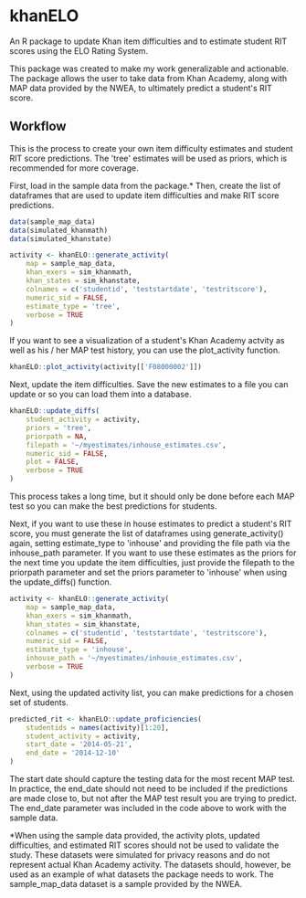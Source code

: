 # khanELO
An R package to update Khan item difficulties and to estimate student RIT scores using the ELO Rating System.

This package was created to make my work generalizable and actionable. The package allows the user to take data from Khan Academy, along with MAP data provided by the NWEA, to ultimately predict a student's RIT score.


## Workflow

This is the process to create your own item difficulty estimates and student RIT score predictions. The 'tree' estimates will be used as priors, which is recommended for more coverage. 

First, load in the sample data from the package.* Then, create the list of dataframes that are used to update item difficulties and make RIT score predictions.

```r
data(sample_map_data)
data(simulated_khanmath)
data(simulated_khanstate)

activity <- khanELO::generate_activity(
    map = sample_map_data,
    khan_exers = sim_khanmath,
    khan_states = sim_khanstate,
    colnames = c('studentid', 'teststartdate', 'testritscore'),
    numeric_sid = FALSE,
    estimate_type = 'tree',
    verbose = TRUE
)
```
If you want to see a visualization of a student's Khan Academy actvity as well as his / her MAP test history, you can use the plot_activity function.

```r
khanELO::plot_activity(activity[['F08000002']])
```

Next, update the item difficulties. Save the new estimates to a file you can update or so you can load them into a database.

```r
khanELO::update_diffs(
    student_activity = activity,
    priors = 'tree',
    priorpath = NA,
    filepath = '~/myestimates/inhouse_estimates.csv',
    numeric_sid = FALSE,
    plot = FALSE,
    verbose = TRUE
)
```

This process takes a long time, but it should only be done before each MAP test so you can make the best predictions for students. 

Next, if you want to use these in house estimates to predict a student's RIT score, you must generate the list of dataframes using generate_activity() again, setting estimate_type to 'inhouse' and providing the file path via the inhouse_path parameter. If you want to use these estimates as the priors for the next time you update the item difficulties, just provide the filepath to the priorpath parameter and set the priors parameter to 'inhouse' when using the update_diffs() function.

```r
activity <- khanELO::generate_activity(
    map = sample_map_data,
    khan_exers = sim_khanmath,
    khan_states = sim_khanstate,
    colnames = c('studentid', 'teststartdate', 'testritscore'),
    numeric_sid = FALSE,
    estimate_type = 'inhouse',
    inhouse_path = '~/myestimates/inhouse_estimates.csv',
    verbose = TRUE
)
```

Next, using the updated activity list, you can make predictions for a chosen set of students. 

```r
predicted_rit <- khanELO::update_proficiencies(
    studentids = names(activity)[1:20],
    student_activity = activity,
    start_date = '2014-05-21',
    end_date = '2014-12-10'
)
```
The start date should capture the testing data for the most recent MAP test. In practice, the end_date should not need to be included if the predictions are made close to, but not after the MAP test result you are trying to predict. The end_date parameter was included in the code above to work with the sample data.

*When using the sample data provided, the activity plots, updated difficulties, and estimated RIT scores should not be used to validate the study. These datasets were simulated for privacy reasons and do not represent actual Khan Academy activity. The datasets should, however, be used as an example of what datasets the package needs to work. The sample_map_data dataset is a sample provided by the NWEA.

